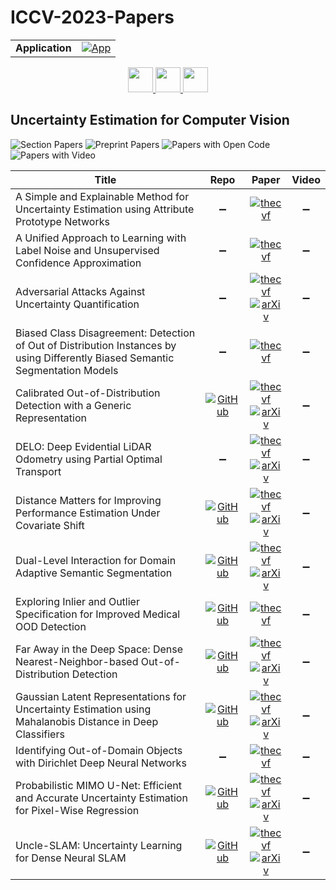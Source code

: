 # ICCV-2023-Papers

<table>
    <tr>
        <td><strong>Application</strong></td>
        <td>
            <a href="https://huggingface.co/spaces/DmitryRyumin/NewEraAI-Papers" style="float:left;">
                <img src="https://img.shields.io/badge/🤗-NewEraAI--Papers-FFD21F.svg" alt="App" />
            </a>
        </td>
    </tr>
</table>

<div align="center">
    <a href="https://github.com/DmitryRyumin/ICCV-2023-Papers/blob/main/sections/w-and-challenges-for-out-of-distribution-generalization-in-cv.md">
        <img src="https://cdn.jsdelivr.net/gh/DmitryRyumin/NewEraAI-Papers@main/images/left.svg" width="40" alt="" />
    </a>
    <a href="https://github.com/DmitryRyumin/ICCV-2023-Papers/">
        <img src="https://cdn.jsdelivr.net/gh/DmitryRyumin/NewEraAI-Papers@main/images/home.svg" width="40" alt="" />
    </a>
    <a href="https://github.com/DmitryRyumin/ICCV-2023-Papers/blob/main/sections/vision-and-language-algorithmic-reasoning-w.md">
        <img src="https://cdn.jsdelivr.net/gh/DmitryRyumin/NewEraAI-Papers@main/images/right.svg" width="40" alt="" />
    </a>
</div>

## Uncertainty Estimation for Computer Vision

![Section Papers](https://img.shields.io/badge/Section%20Papers-14-42BA16) ![Preprint Papers](https://img.shields.io/badge/Preprint%20Papers-9-b31b1b) ![Papers with Open Code](https://img.shields.io/badge/Papers%20with%20Open%20Code-8-1D7FBF) ![Papers with Video](https://img.shields.io/badge/Papers%20with%20Video-0-FF0000)

| **Title** | **Repo** | **Paper** | **Video** |
|-----------|:--------:|:---------:|:---------:|
| A Simple and Explainable Method for Uncertainty Estimation using Attribute Prototype Networks | :heavy_minus_sign: | [![thecvf](https://img.shields.io/badge/pdf-thecvf-7395C5.svg)](https://openaccess.thecvf.com/content/ICCV2023W/UnCV/papers/Zelenka_A_Simple_and_Explainable_Method_for_Uncertainty_Estimation_Using_Attribute_ICCVW_2023_paper.pdf) | :heavy_minus_sign: |
| A Unified Approach to Learning with Label Noise and Unsupervised Confidence Approximation | :heavy_minus_sign: | [![thecvf](https://img.shields.io/badge/pdf-thecvf-7395C5.svg)](https://openaccess.thecvf.com/content/ICCV2023W/UnCV/papers/Rabbani_Unsupervised_Confidence_Approximation_Trustworthy_Learning_from_Noisy_Labelled_Data_ICCVW_2023_paper.pdf) | :heavy_minus_sign: |
| Adversarial Attacks Against Uncertainty Quantification | :heavy_minus_sign: | [![thecvf](https://img.shields.io/badge/pdf-thecvf-7395C5.svg)](https://openaccess.thecvf.com/content/ICCV2023W/UnCV/papers/Ledda_Adversarial_Attacks_Against_Uncertainty_Quantification_ICCVW_2023_paper.pdf) <br /> [![arXiv](https://img.shields.io/badge/arXiv-2309.10586-b31b1b.svg)](https://arxiv.org/abs/2309.10586) | :heavy_minus_sign: |
| Biased Class Disagreement: Detection of Out of Distribution Instances by using Differently Biased Semantic Segmentation Models | :heavy_minus_sign: | [![thecvf](https://img.shields.io/badge/pdf-thecvf-7395C5.svg)](https://openaccess.thecvf.com/content/ICCV2023W/UnCV/papers/Alcover-Couso_Biased_Class_disagreement_detection_of_out_of_distribution_instances_by_ICCVW_2023_paper.pdf) | :heavy_minus_sign: |
| Calibrated Out-of-Distribution Detection with a Generic Representation | [![GitHub](https://img.shields.io/github/stars/vojirt/GROOD?style=flat)](https://github.com/vojirt/GROOD) | [![thecvf](https://img.shields.io/badge/pdf-thecvf-7395C5.svg)](https://openaccess.thecvf.com/content/ICCV2023W/UnCV/papers/Vojir_Calibrated_Out-of-Distribution_Detection_with_a_Generic_Representation_ICCVW_2023_paper.pdf) <br /> [![arXiv](https://img.shields.io/badge/arXiv-2303.13148-b31b1b.svg)](https://arxiv.org/abs/2303.13148) | :heavy_minus_sign: |
| DELO: Deep Evidential LiDAR Odometry using Partial Optimal Transport | :heavy_minus_sign: | [![thecvf](https://img.shields.io/badge/pdf-thecvf-7395C5.svg)](https://openaccess.thecvf.com/content/ICCV2023W/UnCV/papers/Ali_DELO_Deep_Evidential_LiDAR_Odometry_Using_Partial_Optimal_Transport_ICCVW_2023_paper.pdf) <br /> [![arXiv](https://img.shields.io/badge/arXiv-2308.07153-b31b1b.svg)](https://arxiv.org/abs/2308.07153) | :heavy_minus_sign: |
| Distance Matters for Improving Performance Estimation Under Covariate Shift | [![GitHub](https://img.shields.io/github/stars/melanibe/distance_matters_performance_estimation?style=flat)](https://github.com/melanibe/distance_matters_performance_estimation) | [![thecvf](https://img.shields.io/badge/pdf-thecvf-7395C5.svg)](https://openaccess.thecvf.com/content/ICCV2023W/UnCV/papers/Roschewitz_Distance_Matters_For_Improving_Performance_Estimation_Under_Covariate_Shift_ICCVW_2023_paper.pdf) <br /> [![arXiv](https://img.shields.io/badge/arXiv-2308.07223-b31b1b.svg)](https://arxiv.org/abs/2308.07223) | :heavy_minus_sign: |
| Dual-Level Interaction for Domain Adaptive Semantic Segmentation | [![GitHub](https://img.shields.io/github/stars/RainJamesY/DIDA?style=flat)](https://github.com/RainJamesY/DIDA) | [![thecvf](https://img.shields.io/badge/pdf-thecvf-7395C5.svg)](https://openaccess.thecvf.com/content/ICCV2023W/UnCV/papers/Yao_Dual-Level_Interaction_for_Domain_Adaptive_Semantic_Segmentation_ICCVW_2023_paper.pdf) <br /> [![arXiv](https://img.shields.io/badge/arXiv-2307.07972-b31b1b.svg)](https://arxiv.org/abs/2307.07972) | :heavy_minus_sign: |
| Exploring Inlier and Outlier Specification for Improved Medical OOD Detection | [![GitHub](https://img.shields.io/github/stars/LLNL/OODmedic?style=flat)](https://github.com/LLNL/OODmedic) | [![thecvf](https://img.shields.io/badge/pdf-thecvf-7395C5.svg)](https://openaccess.thecvf.com/content/ICCV2023W/UnCV/papers/Narayanaswamy_Exploring_Inlier_and_Outlier_Specification_for_Improved_Medical_OOD_Detection_ICCVW_2023_paper.pdf) | :heavy_minus_sign: |
| Far Away in the Deep Space: Dense Nearest-Neighbor-based Out-of-Distribution Detection | [![GitHub](https://img.shields.io/github/stars/silviogalesso/dense-ood-knns?style=flat)](https://github.com/silviogalesso/dense-ood-knns) | [![thecvf](https://img.shields.io/badge/pdf-thecvf-7395C5.svg)](https://openaccess.thecvf.com/content/ICCV2023W/UnCV/papers/Galesso_Far_Away_in_the_Deep_Space_Dense_Nearest-Neighbor-Based_Out-of-Distribution_Detection_ICCVW_2023_paper.pdf) <br /> [![arXiv](https://img.shields.io/badge/arXiv-2211.06660-b31b1b.svg)](https://arxiv.org/abs/2211.06660) | :heavy_minus_sign: |
| Gaussian Latent Representations for Uncertainty Estimation using Mahalanobis Distance in Deep Classifiers | [![GitHub](https://img.shields.io/github/stars/vaishwarya96/MAPLE-uncertainty-estimation?style=flat)](https://github.com/vaishwarya96/MAPLE-uncertainty-estimation) | [![thecvf](https://img.shields.io/badge/pdf-thecvf-7395C5.svg)](https://openaccess.thecvf.com/content/ICCV2023W/UnCV/papers/Venkataramanan_Gaussian_Latent_Representations_for_Uncertainty_Estimation_Using_Mahalanobis_Distance_in_ICCVW_2023_paper.pdf) <br /> [![arXiv](https://img.shields.io/badge/arXiv-2305.13849-b31b1b.svg)](https://arxiv.org/abs/2305.13849) | :heavy_minus_sign: |
| Identifying Out-of-Domain Objects with Dirichlet Deep Neural Networks | :heavy_minus_sign: | [![thecvf](https://img.shields.io/badge/pdf-thecvf-7395C5.svg)](https://openaccess.thecvf.com/content/ICCV2023W/UnCV/papers/Hammam_Identifying_Out-of-Domain_Objects_with_Dirichlet_Deep_Neural_Networks_ICCVW_2023_paper.pdf) | :heavy_minus_sign: |
| Probabilistic MIMO U-Net: Efficient and Accurate Uncertainty Estimation for Pixel-Wise Regression | [![GitHub](https://img.shields.io/github/stars/antonbaumann/MIMO-Unet?style=flat)](https://github.com/antonbaumann/MIMO-Unet) | [![thecvf](https://img.shields.io/badge/pdf-thecvf-7395C5.svg)](https://openaccess.thecvf.com/content/ICCV2023W/UnCV/papers/Baumann_Probabilistic_MIMO_U-Net_Efficient_and_Accurate_Uncertainty_Estimation_for_Pixel-Wise_ICCVW_2023_paper.pdf) <br /> [![arXiv](https://img.shields.io/badge/arXiv-2308.07477-b31b1b.svg)](https://arxiv.org/abs/2308.07477) | :heavy_minus_sign: |
| Uncle-SLAM: Uncertainty Learning for Dense Neural SLAM | [![GitHub](https://img.shields.io/github/stars/kev-in-ta/UncLe-SLAM?style=flat)](https://github.com/kev-in-ta/UncLe-SLAM) | [![thecvf](https://img.shields.io/badge/pdf-thecvf-7395C5.svg)](https://openaccess.thecvf.com/content/ICCV2023W/UnCV/papers/Sandstrom_UncLe-SLAM_Uncertainty_Learning_for_Dense_Neural_SLAM_ICCVW_2023_paper.pdf) <br /> [![arXiv](https://img.shields.io/badge/arXiv-2306.11048-b31b1b.svg)](https://arxiv.org/abs/2306.11048) | :heavy_minus_sign: |
